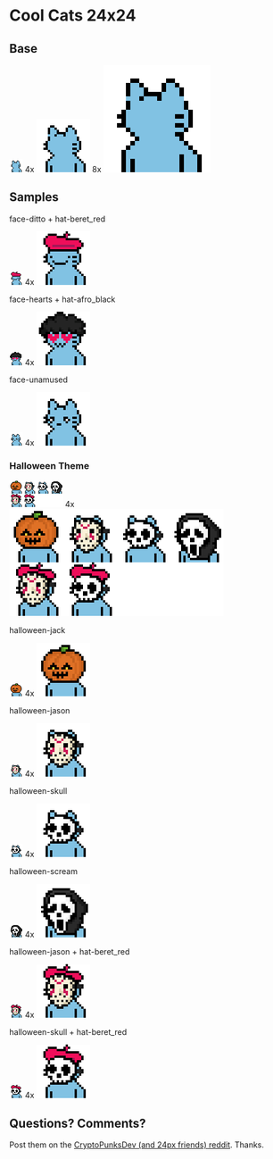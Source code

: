 # Cool Cats 24x24


## Base

![](i/base.png)
4x ![](i/base@4x.png)
8x ![](i/base@8x.png)


## Samples


face-ditto + hat-beret_red

![](i/coolcat1.png)
4x ![](i/coolcat1@4x.png)



face-hearts + hat-afro_black

![](i/coolcat2.png)
4x ![](i/coolcat2@4x.png)


face-unamused

![](i/coolcat3.png)
4x ![](i/coolcat3@4x.png)


### Halloween Theme

![](i/halloween.png)
4x ![](i/halloween@4x.png)




halloween-jack

![](i/halloween1.png)
4x ![](i/halloween1@4x.png)


halloween-jason

![](i/halloween2.png)
4x ![](i/halloween2@4x.png)


halloween-skull

![](i/halloween3.png)
4x ![](i/halloween3@4x.png)


halloween-scream

![](i/halloween4.png)
4x ![](i/halloween4@4x.png)


halloween-jason + hat-beret_red

![](i/halloween5.png)
4x ![](i/halloween5@4x.png)


halloween-skull + hat-beret_red

![](i/halloween6.png)
4x ![](i/halloween6@4x.png)








## Questions? Comments?

Post them on the [CryptoPunksDev (and 24px friends) reddit](https://old.reddit.com/r/CryptoPunksDev). Thanks.


